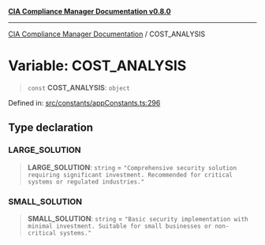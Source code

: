 [**CIA Compliance Manager Documentation v0.8.0**](../README.md)

***

[CIA Compliance Manager Documentation](../globals.md) / COST\_ANALYSIS

# Variable: COST\_ANALYSIS

> `const` **COST\_ANALYSIS**: `object`

Defined in: [src/constants/appConstants.ts:296](https://github.com/Hack23/cia-compliance-manager/blob/fa2f95f029cdcd192b3882a37d0d34753edcd349/src/constants/appConstants.ts#L296)

## Type declaration

### LARGE\_SOLUTION

> **LARGE\_SOLUTION**: `string` = `"Comprehensive security solution requiring significant investment. Recommended for critical systems or regulated industries."`

### SMALL\_SOLUTION

> **SMALL\_SOLUTION**: `string` = `"Basic security implementation with minimal investment. Suitable for small businesses or non-critical systems."`
